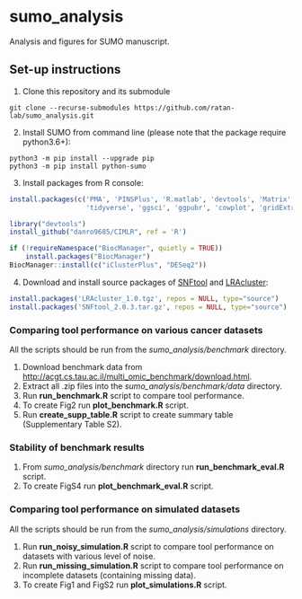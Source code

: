 # sumo_analysis
Analysis and figures for SUMO manuscript.

## Set-up instructions 
1. Clone this repository and its submodule
```
git clone --recurse-submodules https://github.com/ratan-lab/sumo_analysis.git
```
2. Install SUMO from command line (please note that the package require python3.6+):
```
python3 -m pip install --upgrade pip
python3 -m pip install python-sumo
```
3. Install packages from R console:
```R
install.packages(c('PMA', 'PINSPlus', 'R.matlab', 'devtools', 'Matrix', 'rticulate', 'cluster', 'survival', 
                   'tidyverse', 'ggsci', 'ggpubr', 'cowplot', 'gridExtra'))

library("devtools")
install_github("danro9685/CIMLR", ref = 'R')

if (!requireNamespace("BiocManager", quietly = TRUE))
    install.packages("BiocManager")
BiocManager::install(c("iClusterPlus", "DESeq2"))
```
4. Download and install source packages of [SNFtool](https://cran.r-project.org/src/contrib/Archive/SNFtool/SNFtool_2.0.3.tar.gz) and [LRAcluster](http://bioinfo.au.tsinghua.edu.cn/member/jgu/lracluster/LRAcluster_1.0.tgz):
```R
install.packages('LRAcluster_1.0.tgz', repos = NULL, type="source")
install.packages('SNFtool_2.0.3.tar.gz', repos = NULL, type="source")
```

### Comparing tool performance on various cancer datasets

All the scripts should be run from the *sumo_analysis/benchmark* directory.

1. Download benchmark data from http://acgt.cs.tau.ac.il/multi_omic_benchmark/download.html. 
2. Extract all .zip files into the *sumo_analysis/benchmark/data* directory.
3. Run **run_benchmark.R** script to compare tool performance.
4. To create Fig2 run **plot_benchmark.R** script.
5. Run **create_supp_table.R** script to create summary table (Supplementary Table S2).

### Stability of benchmark results

1. From *sumo_analysis/benchmark* directory run **run_benchmark_eval.R** script.
2. To create FigS4 run **plot_benchmark_eval.R** script.

### Comparing tool performance on simulated datasets

All the scripts should be run from the *sumo_analysis/simulations* directory. 

1. Run **run_noisy_simulation.R** script to compare tool performance on datasets with various level of noise.
2. Run **run_missing_simulation.R** script to compare tool performance on incomplete datasets (containing missing data).
3. To create Fig1 and FigS2 run **plot_simulations.R** script.
